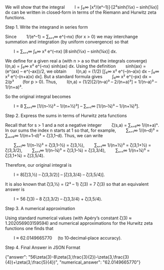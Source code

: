 We will show that the integral
  I = ∫₀∞ [x²/(eˣ–1)]·[2³sinh(½x) – sinh(¼x)] dx
can be written in closed‐form in terms of the Riemann and Hurwitz zeta functions.

Step 1. Write the integrand in series form

Since
  1/(eˣ–1) = ∑ₙ₌₁∞ e^(–nx)
(for x > 0) we may interchange summation and integration (by uniform convergence) so that

  I = ∑ₙ₌₁∞ ∫₀∞ x² e^(–nx) [8 sinh(½x) – sinh(¼x)] dx.

We define for a given real a (with n > a so that the integrals converge)
  I(n,a) = ∫₀∞ x² e^(–nx) sinh(ax) dx.
Using the definition
  sinh(ax) = (e^(ax) – e^(–ax))/2,
we obtain
  I(n,a) = (1/2) [∫₀∞ x² e^(–(n–a)x) dx – ∫₀∞ x² e^(–(n+a)x) dx].
But a standard formula gives
  ∫₀∞ x² e^(–px) dx = 2/p³  (for p > 0).
Thus,
  I(n,a) = (1/2)[2/(n–a)³ – 2/(n+a)³] = 1/(n–a)³ – 1/(n+a)³.

So the original integral becomes

  I = 8 ∑ₙ₌₁∞ [1/(n–½)³ – 1/(n+½)³] – ∑ₙ₌₁∞ [1/(n–¼)³ – 1/(n+¼)³].

Step 2. Express the sums in terms of Hurwitz zeta functions

Recall that for s > 1 and a not a negative integer
  ζ(s,a) = ∑ₙ₌₀∞ 1/(n+a)ˢ.
In our sums the index n starts at 1 so that, for example,
  ∑ₙ₌₁∞ 1/(n–d)³ = ∑ₘ₌₀∞ 1/(m+1–d)³ = ζ(3,1–d).
Thus, we can write

  ∑ₙ₌₁∞ 1/(n–½)³ = ζ(3,1–½) = ζ(3,½),
  ∑ₙ₌₁∞ 1/(n+½)³ = ζ(3,1+½) = ζ(3,3/2),
  ∑ₙ₌₁∞ 1/(n–¼)³ = ζ(3,1–¼) = ζ(3,3/4),
  ∑ₙ₌₁∞ 1/(n+¼)³ = ζ(3,1+¼) = ζ(3,5/4).

Therefore, our original integral is

  I = 8[ζ(3,½) – ζ(3,3/2)] – [ζ(3,3/4) – ζ(3,5/4)].

It is also known that ζ(3,½) = (2³ – 1) ζ(3) = 7 ζ(3) so that an equivalent answer is

  I = 56 ζ(3) – 8 ζ(3,3/2) – ζ(3,3/4) + ζ(3,5/4).

Step 3. A numerical approximation

Using standard numerical values (with Apéry’s constant ζ(3) ≈ 1.202056903159594)
and numerical approximations for the Hurwitz zeta functions one finds that

  I ≈ 62.0149665770  (to 10‐decimal‐place accuracy).

Step 4. Final Answer in JSON Format

{"answer": "56\\zeta(3)-8\\zeta(3,\\frac{3}{2})-\\zeta(3,\\frac{3}{4})+\\zeta(3,\\frac{5}{4})", "numerical_answer": "62.0149665770"}